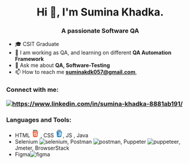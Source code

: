<h1 align="center">  Hi 👋, I'm Sumina Khadka.</h1>
<h3 align="center">A passionate Software QA</h3>

- 🎓 CSIT Graduate
- 🌱 I am working as QA, and learning on different  **QA Automation Framework**
- 💬 Ask me about **QA, Software-Testing**
- 📫 How to reach me **suminakdk057@gmail.com**,
  

<h3 align="left">Connect with me: 
<p align="left">
<a href="https://www.linkedin.com/in/sumina-khadka/" ><img align="center" src="https://raw.githubusercontent.com/rahuldkjain/github-profile-readme-generator/master/src/images/icons/Social/linked-in-alt.svg" alt="https://www.linkedin.com/in/sumina-khadka-8881ab191/" height="20" width="40" /></a>
</p>

<h3 align="left">Languages and Tools:</h3>

- HTML <img src="https://raw.githubusercontent.com/devicons/devicon/master/icons/html5/html5-original-wordmark.svg" alt="html5" width="20" height="20"/> , CSS <img 
  src="https://raw.githubusercontent.com/devicons/devicon/master/icons/css3/css3-original-wordmark.svg" alt="css3" width="20" height="20"/>, JS , Java
- Selenium <img src="https://raw.githubusercontent.com/detain/svg-logos/780f25886640cef088af994181646db2f6b1a3f8/svg/selenium-logo.svg" alt="selenium" width="20" height="20"/>, Postman 
  <img src="https://www.vectorlogo.zone/logos/getpostman/getpostman-icon.svg" alt="postman" width="20" height="20"/>, Puppeter <img src="https://www.vectorlogo.zone/logos/pptrdev/pptrdev-official.svg" alt="puppeteer" width="20" height="20"/>, Jmeter, BrowserStack
- Figma<img src="https://www.vectorlogo.zone/logos/figma/figma-icon.svg" alt="figma" width="20" height="20"/>


